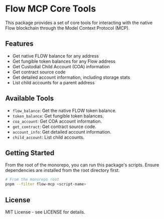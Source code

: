 # Flow MCP Core Tools

This package provides a set of core tools for interacting with the native Flow blockchain through the Model Context Protocol (MCP).

## Features

- Get native FLOW balance for any address
- Get fungible token balances for any Flow address
- Get Custodial Child Account (COA) information
- Get contract source code
- Get detailed account information, including storage stats
- List child accounts for a parent address

## Available Tools

- `flow_balance`: Get the native FLOW token balance.
- `token_balance`: Get fungible token balances.
- `coa_account`: Get COA account information.
- `get_contract`: Get contract source code.
- `account_info`: Get detailed account information.
- `child_account`: List child accounts.

## Getting Started

From the root of the monorepo, you can run this package's scripts. Ensure dependencies are installed from the root directory first.

```bash
# From the monorepo root
pnpm --filter flow-mcp <script-name>
```

## License

MIT License - see LICENSE for details.
